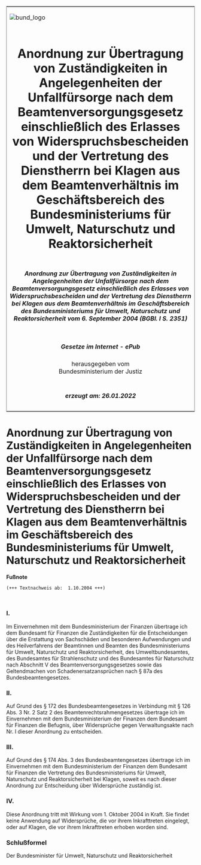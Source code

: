 <span id="DECKBLATT.html"></span>

<table border="0" frame="border" width="100%">

<tr valign="top">

<td align="left">

![bund\_logo](BfJ_2021_Web_de_de.gif)

</td>

<td align="right">

 

</td>

</tr>

<tr align="center" valign="middle">

<td colspan="2">

# Anordnung zur Übertragung von Zuständigkeiten in Angelegenheiten der Unfallfürsorge nach dem Beamtenversorgungsgesetz einschließlich des Erlasses von Widerspruchsbescheiden und der Vertretung des Dienstherrn bei Klagen aus dem Beamtenverhältnis im Geschäftsbereich des Bundesministeriums für Umwelt, Naturschutz und Reaktorsicherheit

</td>

</tr>

<tr align="center" valign="middle">

<td colspan="2">

##### Anordnung zur Übertragung von Zuständigkeiten in Angelegenheiten der Unfallfürsorge nach dem Beamtenversorgungsgesetz einschließlich des Erlasses von Widerspruchsbescheiden und der Vertretung des Dienstherrn bei Klagen aus dem Beamtenverhältnis im Geschäftsbereich des Bundesministeriums für Umwelt, Naturschutz und Reaktorsicherheit vom 6. September 2004 (BGBl. I S. 2351)

</td>

</tr>

<tr align="center" valign="middle">

<td colspan="2">

  
  

##### Gesetze im Internet - ePub  
  
herausgegeben vom  
Bundesministerium der Justiz

</td>

</tr>

<tr align="center" valign="bottom">

<td colspan="2">

  
  

##### erzeugt am: 26.01.2022

</td>

</tr>

</table>

<span id="BJNR235100004.html"></span>

# Anordnung zur Übertragung von Zuständigkeiten in Angelegenheiten der Unfallfürsorge nach dem Beamtenversorgungsgesetz einschließlich des Erlasses von Widerspruchsbescheiden und der Vertretung des Dienstherrn bei Klagen aus dem Beamtenverhältnis im Geschäftsbereich des Bundesministeriums für Umwelt, Naturschutz und Reaktorsicherheit

<div>

  
**Fußnote**

<div class="jnhtml">

<div>

<div class="jurAbsatz">

  

``` 
(+++ Textnachweis ab:  1.10.2004 +++)

 
```

</div>

</div>

</div>

</div>

<span id="BJNR235100004BJNE000100000.html"></span>

### I.  

<div>

<div class="jnhtml">

<div>

<div class="jurAbsatz">

Im Einvernehmen mit dem Bundesministerium der Finanzen übertrage ich dem
Bundesamt für Finanzen die Zuständigkeiten für die Entscheidungen über
die Erstattung von Sachschäden und besonderen Aufwendungen und des
Heilverfahrens der Beamtinnen und Beamten des Bundesministeriums für
Umwelt, Naturschutz und Reaktorsicherheit, des Umweltbundesamtes, des
Bundesamtes für Strahlenschutz und des Bundesamtes für Naturschutz nach
Abschnitt V des Beamtenversorgungsgesetzes sowie das Geltendmachen von
Schadenersatzansprüchen nach § 87a des Bundesbeamtengesetzes.

</div>

</div>

</div>

</div>

<span id="BJNR235100004BJNE000200000.html"></span>

### II.  

<div>

<div class="jnhtml">

<div>

<div class="jurAbsatz">

Auf Grund des § 172 des Bundesbeamtengesetzes in Verbindung mit § 126
Abs. 3 Nr. 2 Satz 2 des Beamtenrechtsrahmengesetzes übertrage ich im
Einvernehmen mit dem Bundesministerium der Finanzen dem Bundesamt für
Finanzen die Befugnis, über Widersprüche gegen Verwaltungsakte nach Nr.
I dieser Anordnung zu entscheiden.

</div>

</div>

</div>

</div>

<span id="BJNR235100004BJNE000300000.html"></span>

### III.  

<div>

<div class="jnhtml">

<div>

<div class="jurAbsatz">

Auf Grund des § 174 Abs. 3 des Bundesbeamtengesetzes übertrage ich im
Einvernehmen mit dem Bundesministerium der Finanzen dem Bundesamt für
Finanzen die Vertretung des Bundesministeriums für Umwelt, Naturschutz
und Reaktorsicherheit bei Klagen, soweit es nach dieser Anordnung zur
Entscheidung über Widersprüche zuständig ist.

</div>

</div>

</div>

</div>

<span id="BJNR235100004BJNE000400000.html"></span>

### IV.  

<div>

<div class="jnhtml">

<div>

<div class="jurAbsatz">

Diese Anordnung tritt mit Wirkung vom 1. Oktober 2004 in Kraft. Sie
findet keine Anwendung auf Widersprüche, die vor ihrem Inkrafttreten
eingelegt, oder auf Klagen, die vor ihrem Inkrafttreten erhoben worden
sind.

</div>

</div>

</div>

</div>

<span id="BJNR235100004BJNE000500000.html"></span>

### Schlußformel  

<div>

<div class="jnhtml">

<div>

<div class="jurAbsatz">

Der Bundesminister für Umwelt, Naturschutz und Reaktorsicherheit

</div>

</div>

</div>

</div>
